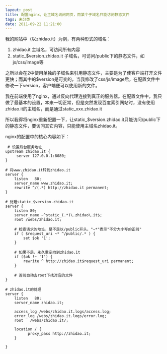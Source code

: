 ```yaml
---
layout: post
title: 配置nginx，让主域名访问网页，而某个子域名只能访问静态文件
tags: 未分类
date: 2011-09-22 11:21:00
---
```


我的网站中（以zhidao.it）为例，有两种形式的域名：

1.  zhidao.it 主域名，可访问所有内容
2.  static_$version.zhidao.it 子域名，可访问/public下的静态文件，如js/css/image等

之所以会在2中使用单独的子域名来引用静态文件，主要是为了使客户端打开文件更快；而其中的$version是可变的，当我修改了css/js/image后，在配置文件中修改一下version，客户端便可以使用新的文件。

我在前端使用了nginx，通过反向代理连接到真正的服务器。在配置文件中，我只做了最基本的设置，本来一切正常，但是突然发现百度索引网站时，没有使用zhidao.it的主域名，而是通过static_xxx.zhidao.it

所以我得将nginx重新配置一下，让static_$version.zhidao.it只能访问/public下的静态文件，要访问其它内容，只能使用主域名zhidao.it。

nginx的配置中的核心内容如下：

```
 # 设置后台服务地址
upstream zhidao.it {
     server 127.0.0.1:8080;
}

# 将www.zhidao.it转到zhidao.it
server {
    listen   80;
    server_name www.zhidao.it;
    rewrite ^/(.*) http://zhidao.it permanent;
}

# 处理static_$version.zhidao.it
server {
    listen 80;
    server_name ~^static_(.*)\.zhidao\.it$;
    root /webs/zhidao.it;

    # 检查请求的地址，是不是以/public开头，"~*"表示"不分大小写的正则"
    if ( $request_uri ~* ^/public/.* ) {
        set $ok '1';
    }

    # 如果不是，永久重定向到zhidao.it
    if ($ok !~ '1') {
        rewrite ^ http://zhidao.it$request_uri permanent;
    }

    # 否则自动去root下找对应的文件
}

# zhidao.it的处理
server {
    listen   80;
    server_name zhidao.it;

    access_log /webs/zhidao.it.logs/access.log;
    error_log /webs/zhidao.it.logs/error.log;
    root   /webs/zhidao.it/;

    location / {
          proxy_pass http://zhidao.it;
    }

}
```
